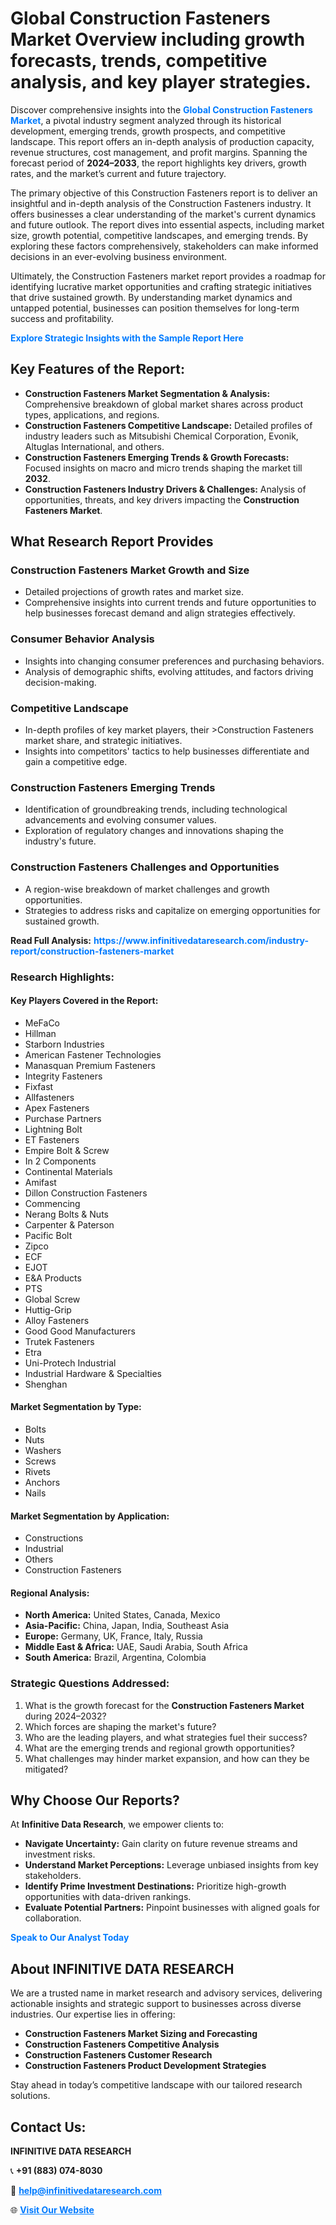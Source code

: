 <h1>Global Construction Fasteners Market Overview including growth forecasts, trends, competitive analysis, and key player strategies.</h1>
<p>
Discover comprehensive insights into the 
<a href="https://www.infinitivedataresearch.com/industry-report/construction-fasteners-market" rel="dofollow" style="color: #007BFF; text-decoration: none;"><strong>Global Construction Fasteners Market</strong></a>, a pivotal industry segment analyzed through its historical development, emerging trends, growth prospects, and competitive landscape. This report offers an in-depth analysis of production capacity, revenue structures, cost management, and profit margins. Spanning the forecast period of <strong>2024–2033</strong>, the report highlights key drivers, growth rates, and the market’s current and future trajectory.
</p>
<p>
The primary objective of this Construction Fasteners report is to deliver an insightful and in-depth analysis of the Construction Fasteners industry. It offers businesses a clear understanding of the market's current dynamics and future outlook. The report dives into essential aspects, including market size, growth potential, competitive landscapes, and emerging trends. By exploring these factors comprehensively, stakeholders can make informed decisions in an ever-evolving business environment.
</p>
<p>
Ultimately, the Construction Fasteners market report provides a roadmap for identifying lucrative market opportunities and crafting strategic initiatives that drive sustained growth. By understanding market dynamics and untapped potential, businesses can position themselves for long-term success and profitability.
</p>
<p>
<a href="https://www.infinitivedataresearch.com/request-sample/reportId=111043" style="color: #007BFF; text-decoration: none;"><strong>Explore Strategic Insights with the Sample Report Here</strong></a>
</p>

<h2>Key Features of the Report:</h2>
<ul>
<li><strong>Construction Fasteners Market Segmentation & Analysis:</strong> Comprehensive breakdown of global market shares across product types, applications, and regions.</li>
<li><strong>Construction Fasteners Competitive Landscape:</strong> Detailed profiles of industry leaders such as Mitsubishi Chemical Corporation, Evonik, Altuglas International, and others.</li>
<li><strong>Construction Fasteners Emerging Trends & Growth Forecasts:</strong> Focused insights on macro and micro trends shaping the market till <strong>2032</strong>.</li>
<li><strong>Construction Fasteners Industry Drivers & Challenges:</strong> Analysis of opportunities, threats, and key drivers impacting the <strong>Construction Fasteners Market</strong>.</li>
</ul>

<h2>What Research Report Provides</h2>
<h3>Construction Fasteners Market Growth and Size</h3>
<ul>
<li>Detailed projections of growth rates and market size.</li>
<li>Comprehensive insights into current trends and future opportunities to help businesses forecast demand and align strategies effectively.</li>
</ul>

<h3>Consumer Behavior Analysis</h3>
<ul>
<li>Insights into changing consumer preferences and purchasing behaviors.</li>
<li>Analysis of demographic shifts, evolving attitudes, and factors driving decision-making.</li>
</ul>

<h3>Competitive Landscape</h3>
<ul>
<li>In-depth profiles of key market players, their >Construction Fasteners market share, and strategic initiatives.</li>
<li>Insights into competitors' tactics to help businesses differentiate and gain a competitive edge.</li>
</ul>

<h3>Construction Fasteners Emerging Trends</h3>
<ul>
<li>Identification of groundbreaking trends, including technological advancements and evolving consumer values.</li>
<li>Exploration of regulatory changes and innovations shaping the industry's future.</li>
</ul>

<h3>Construction Fasteners Challenges and Opportunities</h3>
<ul>
<li>A region-wise breakdown of market challenges and growth opportunities.</li>
<li>Strategies to address risks and capitalize on emerging opportunities for sustained growth.</li>
</ul>
<p><strong>Read Full Analysis:</strong> <a href="https://www.infinitivedataresearch.com/industry-report/construction-fasteners-market" rel="dofollow" style="color: #007BFF; text-decoration: none;"><strong>https://www.infinitivedataresearch.com/industry-report/construction-fasteners-market</strong></a></p>
<h3>Research Highlights:</h3>
<h4>Key Players Covered in the Report:</h4>
<ul><li>MeFaCo</li><li>Hillman</li><li>Starborn Industries</li><li>American Fastener Technologies</li><li>Manasquan Premium Fasteners</li><li>Integrity Fasteners</li><li>Fixfast</li><li>Allfasteners</li><li>Apex Fasteners</li><li>Purchase Partners</li><li>Lightning Bolt</li><li>ET Fasteners</li><li>Empire Bolt &amp; Screw</li><li>In 2 Components</li><li>Continental Materials</li><li>Amifast</li><li>Dillon Construction Fasteners</li><li>Commencing</li><li>Nerang Bolts &amp; Nuts</li><li>Carpenter &amp; Paterson</li><li>Pacific Bolt</li><li>Zipco</li><li>ECF</li><li>EJOT</li><li>E&amp;A Products</li><li>PTS</li><li>Global Screw</li><li>Huttig-Grip</li><li>Alloy Fasteners</li><li>Good Good Manufacturers</li><li>Trutek Fasteners</li><li>Etra</li><li>Uni-Protech Industrial</li><li>Industrial Hardware &amp; Specialties</li><li>Shenghan</li></ul>
<h4>Market Segmentation by Type:</h4>
<ul><li>Bolts</li><li>Nuts</li><li>Washers</li><li>Screws</li><li>Rivets</li><li>Anchors</li><li>Nails</li></ul>
<h4>Market Segmentation by Application:</h4>
<ul><li>Constructions</li><li>Industrial</li><li>Others</li><li>Construction Fasteners</li></ul>

<h4>Regional Analysis:</h4>
<ul>
<li><strong>North America:</strong> United States, Canada, Mexico</li>
<li><strong>Asia-Pacific:</strong> China, Japan, India, Southeast Asia</li>
<li><strong>Europe:</strong> Germany, UK, France, Italy, Russia</li>
<li><strong>Middle East & Africa:</strong> UAE, Saudi Arabia, South Africa</li>
<li><strong>South America:</strong> Brazil, Argentina, Colombia</li>
</ul>

<h3>Strategic Questions Addressed:</h3>
<ol>
<li>What is the growth forecast for the <strong>Construction Fasteners Market</strong> during 2024–2032?</li>
<li>Which forces are shaping the market's future?</li>
<li>Who are the leading players, and what strategies fuel their success?</li>
<li>What are the emerging trends and regional growth opportunities?</li>
<li>What challenges may hinder market expansion, and how can they be mitigated?</li>
</ol>

<h2>Why Choose Our Reports?</h2>
<p>At <strong>Infinitive Data Research</strong>, we empower clients to:</p>
<ul>
<li><strong>Navigate Uncertainty:</strong> Gain clarity on future revenue streams and investment risks.</li>
<li><strong>Understand Market Perceptions:</strong> Leverage unbiased insights from key stakeholders.</li>
<li><strong>Identify Prime Investment Destinations:</strong> Prioritize high-growth opportunities with data-driven rankings.</li>
<li><strong>Evaluate Potential Partners:</strong> Pinpoint businesses with aligned goals for collaboration.</li>
</ul>
<p><a href="https://www.infinitivedataresearch.com/industry-report/construction-fasteners-market" rel="dofollow" style="color: #007BFF; text-decoration: none;"><strong>Speak to Our Analyst Today</strong></a></p>

<h2>About INFINITIVE DATA RESEARCH</h2>
<p>We are a trusted name in market research and advisory services, delivering actionable insights and strategic support to businesses across diverse industries. Our expertise lies in offering:</p>
<ul>
<li><strong>Construction Fasteners Market Sizing and Forecasting</strong></li>
<li><strong>Construction Fasteners Competitive Analysis</strong></li>
<li><strong>Construction Fasteners Customer Research</strong></li>
<li><strong>Construction Fasteners Product Development Strategies</strong></li>
</ul>
<p>Stay ahead in today’s competitive landscape with our tailored research solutions.</p>

<h2>Contact Us:</h2>
<p><strong>INFINITIVE DATA RESEARCH</strong></p>
<p>📞 <strong>+91 (883) 074-8030</strong></p>
<p>📧 <strong><a href="mailto:help@infinitivedataresearch.com" style="color: #007BFF;">help@infinitivedataresearch.com</a></strong></p>
<p>🌐 <strong><a href="https://www.infinitivedataresearch.com" rel="dofollow" style="color: #007BFF;">Visit Our Website</a></strong></p>